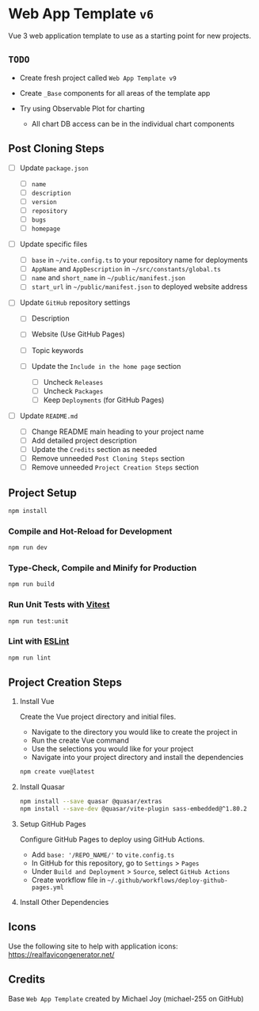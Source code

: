 # Web App Template `v6`

Vue 3 web application template to use as a starting point for new projects.

## `TODO`

- Create fresh project called `Web App Template v9`

- Create `_Base` components for all areas of the template app
- Try using Observable Plot for charting
  - All chart DB access can be in the individual chart components

## Post Cloning Steps

- [ ] Update `package.json`

  - [ ] `name`
  - [ ] `description`
  - [ ] `version`
  - [ ] `repository`
  - [ ] `bugs`
  - [ ] `homepage`

- [ ] Update specific files

  - [ ] `base` in `~/vite.config.ts` to your repository name for deployments
  - [ ] `AppName` and `AppDescription` in `~/src/constants/global.ts`
  - [ ] `name` and `short_name` in `~/public/manifest.json`
  - [ ] `start_url` in `~/public/manifest.json` to deployed website address

- [ ] Update `GitHub` repository settings

  - [ ] Description
  - [ ] Website (Use GitHub Pages)
  - [ ] Topic keywords
  - [ ] Update the `Include in the home page` section

    - [ ] Uncheck `Releases`
    - [ ] Uncheck `Packages`
    - [ ] Keep `Deployments` (for GitHub Pages)

- [ ] Update `README.md`

  - [ ] Change README main heading to your project name
  - [ ] Add detailed project description
  - [ ] Update the `Credits` section as needed
  - [ ] Remove unneeded `Post Cloning Steps` section
  - [ ] Remove unneeded `Project Creation Steps` section

## Project Setup

```sh
npm install
```

### Compile and Hot-Reload for Development

```sh
npm run dev
```

### Type-Check, Compile and Minify for Production

```sh
npm run build
```

### Run Unit Tests with [Vitest](https://vitest.dev/)

```sh
npm run test:unit
```

### Lint with [ESLint](https://eslint.org/)

```sh
npm run lint
```

## Project Creation Steps

1. Install Vue

   Create the Vue project directory and initial files.

   - Navigate to the directory you would like to create the project in
   - Run the create Vue command
   - Use the selections you would like for your project
   - Navigate into your project directory and install the dependencies

   ```sh
   npm create vue@latest
   ```

2. Install Quasar

   ```sh
   npm install --save quasar @quasar/extras
   npm install --save-dev @quasar/vite-plugin sass-embedded@^1.80.2
   ```

3. Setup GitHub Pages

   Configure GitHub Pages to deploy using GitHub Actions.

   - Add `base: '/REPO_NAME/'` to `vite.config.ts`
   - In GitHub for this repository, go to `Settings` > `Pages`
   - Under `Build and Deployment` > `Source`, select `GitHub Actions`
   - Create workflow file in `~/.github/workflows/deploy-github-pages.yml`

4. Install Other Dependencies

## Icons

Use the following site to help with application icons:
<https://realfavicongenerator.net/>

## Credits

Base `Web App Template` created by Michael Joy (michael-255 on GitHub)
